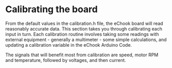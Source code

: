 # **Calibrating the board**

From the default values in the calibration.h file, the eChook board will read reasonably accurate data. This section takes you through calibrating each input in turn. Each calibration routine involves taking some readings with external equipment - generally a multimeter - some simple calculations, and updating a calibration variable in the eChook Arduino Code.

The signals that will benefit most from calibration are speed, motor RPM and temperature, followed by voltages, and then current.

  


